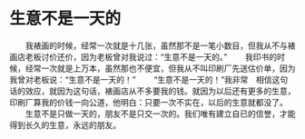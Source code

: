 # 生意不是一天的
　　我裱画的时候，经常一次就是十几张，虽然那不是一笔小数目，但我从不与裱　画店老板讨价还价，因为老板曾对我说过：“生意不是一天的。” 
　　我印书的时候，经常一次就是上万本，虽然那也不便宜，但我从不叫印刷厂先送估价单，因为我曾对老板说：“生意不是一天的！” 
　　“生意不是一天的！”我非常　相信这句话的效应，就因为这句话，裱画店从不多要我的钱。就因为以后还有更多的生意，印刷厂算我的价钱一向公道，他明白：只要一次不实在，以后的生意就都没了。 
　　生意不是只做一天的，朋友不是只交一次的。我们唯有建立自已的信誉，才能得到长久的生意，永远的朋友。
 